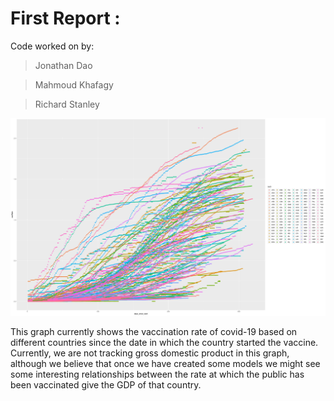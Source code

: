 # First Report :

Code worked on by:

> Jonathan Dao

> Mahmoud Khafagy

> Richard Stanley

![our first graph](https://github.com/OkaiDao/CPSC375-Project/raw/main/images/vac_data.png)

This graph currently shows the vaccination rate of covid-19 based on different countries since the date in which the country started the vaccine.  Currently, we are not tracking gross domestic product in this graph, although we believe that once we have created some models we might see some interesting relationships between the rate at which the public has been vaccinated give the GDP of that country.  